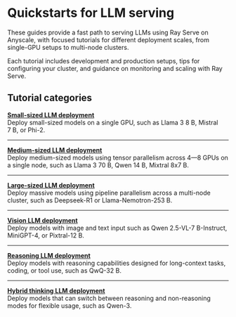 # Quickstarts for LLM serving

These guides provide a fast path to serving LLMs using Ray Serve on Anyscale, with focused tutorials for different deployment scales, from single-GPU setups to multi-node clusters.

Each tutorial includes development and production setups, tips for configuring your cluster, and guidance on monitoring and scaling with Ray Serve.

## Tutorial categories

**[Small-sized LLM deployment](https://docs.ray.io/en/latest/ray-overview/examples/deployment-serve-llm/small-size-llm/README.html)**  
Deploy small-sized models on a single GPU, such as Llama 3 8&nbsp;B, Mistral 7&nbsp;B, or Phi-2.  

---

**[Medium-sized LLM deployment](https://docs.ray.io/en/latest/ray-overview/examples/deployment-serve-llm/medium-size-llm/README.html)**  
Deploy medium-sized models using tensor parallelism across 4—8 GPUs on a single node, such as Llama 3 70&nbsp;B, Qwen 14&nbsp;B, Mixtral 8x7&nbsp;B.  

---

**[Large-sized LLM deployment](https://docs.ray.io/en/latest/ray-overview/examples/deployment-serve-llm/large-size-llm/README.html)**  
Deploy massive models using pipeline parallelism across a multi-node cluster, such as Deepseek-R1 or Llama-Nemotron-253&nbsp;B.  

---

**[Vision LLM deployment](https://docs.ray.io/en/latest/ray-overview/examples/deployment-serve-llm/vision-llm/README.html)**  
Deploy models with image and text input such as Qwen 2.5-VL-7&nbsp;B-Instruct, MiniGPT-4, or Pixtral-12&nbsp;B.  

---

**[Reasoning LLM deployment](https://docs.ray.io/en/latest/ray-overview/examples/deployment-serve-llm/reasoning-llm/README.html)**  
Deploy models with reasoning capabilities designed for long-context tasks, coding, or tool use, such as QwQ-32&nbsp;B.  

---

**[Hybrid thinking LLM deployment](https://docs.ray.io/en/latest/ray-overview/examples/deployment-serve-llm/hybrid-reasoning-llm/README.html)**  
Deploy models that can switch between reasoning and non-reasoning modes for flexible usage, such as Qwen-3.
